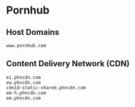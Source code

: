 # Pornhub

## Host Domains

```
www.pornhub.com
```

## Content Delivery Network (CDN)

```
ei.phncdn.com	
ew.phncdn.com	
cdn1d-static-shared.phncdn.com	
em-h.phncdn.com	
em.phncdn.com
```

